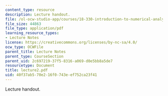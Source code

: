 ```yaml
---
content_type: resource
description: Lecture handout.
file: /ol-ocw-studio-app/courses/18-330-introduction-to-numerical-analysis-spring-2004/40f37ab570e216f0743eef752ca23f41_lecture2.pdf
file_size: 44863
file_type: application/pdf
learning_resource_types:
- Lecture Notes
license: https://creativecommons.org/licenses/by-nc-sa/4.0/
ocw_type: OCWFile
parent_title: Lecture Notes
parent_type: CourseSection
parent_uid: 2c697219-37f5-8316-a069-d0e5bb8a5de7
resourcetype: Document
title: lecture2.pdf
uid: 40f37ab5-70e2-16f0-743e-ef752ca23f41
---
```

Lecture handout.